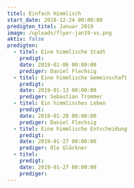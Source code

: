 ```yaml
---
titel: Einfach Himmlisch
start_date: 2018-12-24 00:00:00
predigten_titel: Januar 2019
image: /uploads/flyer-jan19-vs.png
aktiv: false
predigten:
  - titel: Eine himmlische Stadt
    predigt:
    date: 2019-01-06 00:00:00
    prediger: Daniel Flechsig
  - titel: Eine himmlische Gemeinschaft
    predigt:
    date: 2019-01-13 00:00:00
    prediger: Sebastian Trommer
  - titel: Ein himmlisches Leben
    predigt:
    date: 2019-01-20 00:00:00
    prediger: Daniel Flechsig
  - titel: Eine himmlische Entscheidung
    predigt:
    date: 2019-01-27 00:00:00
    prediger: Ole Glöckner
  - titel:
    predigt:
    date: 2019-01-27 00:00:00
    prediger:
---
```


